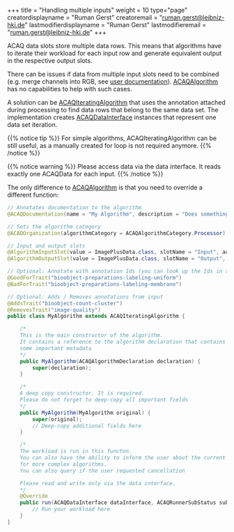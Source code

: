 +++
title = "Handling multiple inputs"
weight = 10
type="page"
creatordisplayname = "Ruman Gerst"
creatoremail = "ruman.gerst@leibniz-hki.de"
lastmodifierdisplayname = "Ruman Gerst"
lastmodifieremail = "ruman.gerst@leibniz-hki.de"
+++

ACAQ data slots store multiple data rows. This means that algorithms have to
iterate their workload for each input row and generate equivalent output in the
respective output slots.

There can be issues if data from multiple input slots need to be combined (e.g. merge channels into RGB, see [user documentation](/documentation/data_flow#handling-multiple-inputs)). [ACAQAlgorithm](/external/apidocs/org/hkijena/acaq5/api/algorithm/ACAQAlgorithm.html) has no capabilities to help with such cases.

A solution can be [ACAQIteratingAlgorithm](/external/apidocs/org/hkijena/acaq5/api/algorithm/ACAQIteratingAlgorithm.html) that uses the annotation attached during processing to find data rows that belong to the same data set. The implementation creates [ACAQDataInterface](/external/apidocs/org/hkijena/acaq5/api/algorithm/ACAQDataInterface.html) instances that represent one data set iteration.

{{% notice tip %}}
For simple algorithms, ACAQIteratingAlgorithm can be still useful, as a manually created for loop is not required anymore.
{{% /notice %}}

{{% notice warning %}}
Please access data via the data interface. It reads exactly one ACAQData for each input.
{{% /notice %}}

The only difference to [ACAQAlgorithm](/external/apidocs/org/hkijena/acaq5/api/algorithm/ACAQAlgorithm.html) is that you need to override a different function:

```java
// Annotates documentation to the algorithm
@ACAQDocumentation(name = "My Algorithm", description = "Does something")

// Sets the algorithm category
@ACAQOrganization(algorithmCategory = ACAQAlgorithmCategory.Processor)

// Input and output slots
@AlgorithmInputSlot(value = ImagePlusData.class, slotName = "Input", autoCreate = true)
@AlgorithmOutputSlot(value = ImagePlusData.class, slotName = "Output", autoCreate = true)

// Optional: Annotate with annotation Ids (you can look up the Ids in the plugin manager)
@GoodForTrait("bioobject-preparations-labeling-uniform")
@BadForTrait("bioobject-preparations-labeling-membrane")

// Optional: Adds / Removes annotations from input
@AddsTrait("bioobject-count-cluster")
@RemovesTrait("image-quality")
public class MyAlgorithm extends ACAQIteratingAlgorithm {

    /*
    This is the main constructor of the algorithm.
    It contains a reference to the algorithm declaration that contains
    some important metadata
    */
    public MyAlgorithm(ACAQAlgorithmDeclaration declaration) {
        super(declaration);
    }

    /*
    A deep copy constructor. It is required.
    Please do not forget to deep-copy all important fields
    */
    public MyAlgorithm(MyAlgorithm original) {
        super(original);
        // Deep-copy additional fields here
    }

    /*
    The workload is run in this functon.
    You can also have the ability to inform the user about the current algorithm status
    for more complex algorithms.
    You can also query if the user requested cancellation

    Please read and write only via the data interface.
    */
    @Override
    public run(ACAQDataInterface dataInterface, ACAQRunnerSubStatus subProgress, Consumer<ACAQRunnerSubStatus> algorithmProgress, Supplier<Boolean> isCancelled) {
        // Run your workload here
    }
}
```
